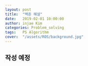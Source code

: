 ```yaml
---
layout: post
title:  "백준 해설"
date:   2019-02-01 10:00:00
author: injae Kim
categories: Problem_solving
tags:	PS Algorithm
cover:  "/assets/ROS/background.jpg"
---
```


##  작성 예정
